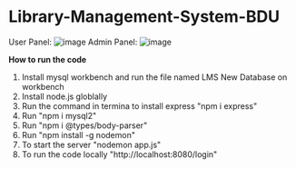 # Library-Management-System-BDU

User Panel:
![image](https://github.com/user-attachments/assets/811d99e1-781b-46c0-813d-367b48cb4ce5)
Admin Panel:
![image](https://github.com/user-attachments/assets/3612b74d-e5eb-4540-829f-665edd0a6268)

**How to run the code**

1. Install mysql workbench and run the file named  LMS New Database on workbench
2. Install node.js globlally
3. Run the command in termina to install express "npm i express"    
4. Run "npm i mysql2"
5. Run "npm i @types/body-parser"
6. Run "npm install -g nodemon"
7. To start the server "nodemon app.js"
8. To run the code locally "http://localhost:8080/login"
   
